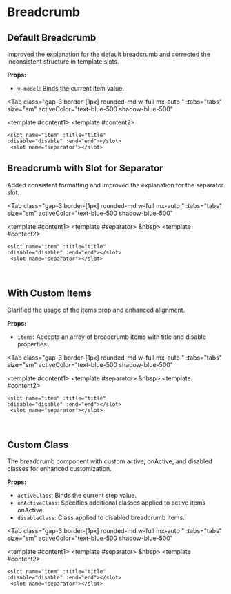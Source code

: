 # Breadcrumb

<script setup lang="ts">
import { ref } from 'vue'
const tabs = [
  { label: 'UI', value: 1, content: '' },
  { label: 'Slots', value: 2, content: ''},
  { label: 'Props', value: 3, content: ''},
];
const items =  ref([
            { title: "tab", disable:false },
            { title: "pagination", disable:false },
            { title: "modal", disable:false },
            { title: "menu", disable:false }
        ]);
const breadcrumbValue = ref("");
const breadcrumbValue2 = ref("");
const breadcrumbValue3 = ref("");
const breadcrumbValue4 = ref("");
</script>

## Default Breadcrumb

Improved the explanation for the default breadcrumb and corrected the inconsistent structure in template slots.

**Props:**

- `v-model`: Binds the current item value.

<Tab
   class="gap-3 border-[1px] rounded-md w-full mx-auto "
    :tabs="tabs"
    size="sm"
    activeColor="text-blue-500 shadow-blue-500"
  >
<template #content1>
<Breadcrumb v-model="breadcrumbValue"/>
</template>
<template #content2>

```vue
<slot name="item" :title="title" 
:disable="disable" :end="end"></slot>
 <slot name="separator"></slot>
```

</template>
<template #content3>

```vue
<Breadcrumb v-model="isModalOpen"/>
```

</template>
</Tab>

## Breadcrumb with Slot for Separator

Added consistent formatting and improved the explanation for the separator slot.

<Tab
   class="gap-3 border-[1px] rounded-md w-full mx-auto "
    :tabs="tabs"
    size="sm"
    activeColor="text-blue-500 shadow-blue-500"
  >
<template #content1>
<Breadcrumb v-model="breadcrumbValue2">
<template #separator> &nbsp> </template>
</Breadcrumb>
</template>
<template #content2>

```vue
<slot name="item" :title="title" 
:disable="disable" :end="end"></slot>
 <slot name="separator"></slot>
```

</template>
<template #content3>

```vue
<Breadcrumb v-model="breadcrumbValue2">
<template #separator> &nbsp> </template>
</Breadcrumb>
```

</template>
</Tab>
<br>

## With Custom Items

Clarified the usage of the items prop and enhanced alignment.

**Props:**

- `items`: Accepts an array of breadcrumb items with title and disable properties.

<Tab
   class="gap-3 border-[1px] rounded-md w-full mx-auto "
    :tabs="tabs"
    size="sm"
    activeColor="text-blue-500 shadow-blue-500"
  >
<template #content1>
<Breadcrumb v-model="breadcrumbValue3" :items="items">
<template #separator> &nbsp> </template>
</Breadcrumb>
</template>
<template #content2>

```vue
<slot name="item" :title="title" 
:disable="disable" :end="end"></slot>
 <slot name="separator"></slot>
```

</template>
<template #content3>

```vue
<Breadcrumb v-model="breadcrumbValue3" :items="items">
<template #separator> &nbsp> </template>
</Breadcrumb>
```

</template>
</Tab>
<br>

## Custom Class

The breadcrumb component with custom active, onActive, and disabled classes for enhanced customization.

**Props:**

- `activeClass`: Binds the current step value.
- `onActiveClass`: Specifies additional classes applied to active items onActive.
- `disableClass`: Class applied to disabled breadcrumb items.

<Tab
   class="gap-3 border-[1px] rounded-md w-full mx-auto "
    :tabs="tabs"
    size="sm"
    activeColor="text-blue-500 shadow-blue-500"
  >
<template #content1>
<Breadcrumb v-model="breadcrumbValue4" activeClass="text-green-400" onActiveClass="hover:text-green-600" disableClass="text-gray-400">
<template #separator> &nbsp> </template>
</Breadcrumb>
</template>
<template #content2>

```vue
<slot name="item" :title="title" 
:disable="disable" :end="end"></slot>
 <slot name="separator"></slot>
```

</template>
<template #content3>

```vue
<Breadcrumb v-model="breadcrumbValue4" 
activeClass="text-green-400" 
onActiveClass="hover:text-green-600"
disableClass="text-green-400">
<template #separator> &nbsp> </template>
</Breadcrumb>
```

</template>
</Tab>
<br>
